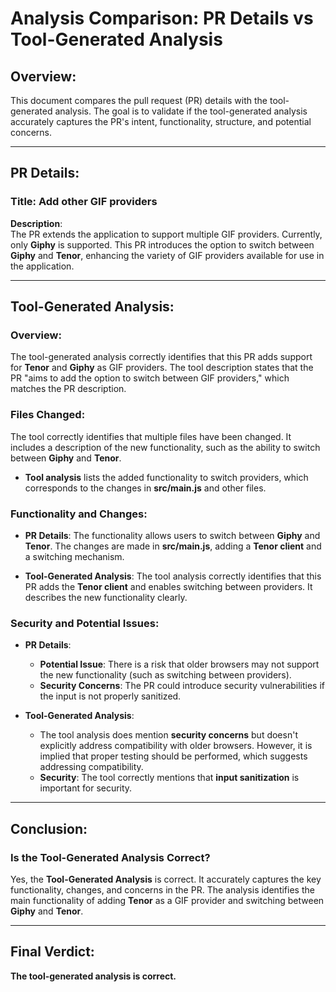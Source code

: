 # Analysis Comparison: PR Details vs Tool-Generated Analysis

## Overview:
This document compares the pull request (PR) details with the tool-generated analysis. The goal is to validate if the tool-generated analysis accurately captures the PR's intent, functionality, structure, and potential concerns.

---

## PR Details:
### **Title**: Add other GIF providers  
**Description**:  
The PR extends the application to support multiple GIF providers. Currently, only **Giphy** is supported. This PR introduces the option to switch between **Giphy** and **Tenor**, enhancing the variety of GIF providers available for use in the application.

---

## Tool-Generated Analysis:
### **Overview**:  
The tool-generated analysis correctly identifies that this PR adds support for **Tenor** and **Giphy** as GIF providers. The tool description states that the PR "aims to add the option to switch between GIF providers," which matches the PR description.

### **Files Changed**:
The tool correctly identifies that multiple files have been changed. It includes a description of the new functionality, such as the ability to switch between **Giphy** and **Tenor**. 

- **Tool analysis** lists the added functionality to switch providers, which corresponds to the changes in **src/main.js** and other files.
  
### **Functionality and Changes**:
- **PR Details**: The functionality allows users to switch between **Giphy** and **Tenor**. The changes are made in **src/main.js**, adding a **Tenor client** and a switching mechanism.
  
- **Tool-Generated Analysis**: The tool analysis correctly identifies that this PR adds the **Tenor client** and enables switching between providers. It describes the new functionality clearly.

### **Security and Potential Issues**:
- **PR Details**: 
  - **Potential Issue**: There is a risk that older browsers may not support the new functionality (such as switching between providers).
  - **Security Concerns**: The PR could introduce security vulnerabilities if the input is not properly sanitized.

- **Tool-Generated Analysis**:
  - The tool analysis does mention **security concerns** but doesn't explicitly address compatibility with older browsers. However, it is implied that proper testing should be performed, which suggests addressing compatibility.
  - **Security**: The tool correctly mentions that **input sanitization** is important for security.

---

## Conclusion:
### **Is the Tool-Generated Analysis Correct?**
Yes, the **Tool-Generated Analysis** is correct. It accurately captures the key functionality, changes, and concerns in the PR. The analysis identifies the main functionality of adding **Tenor** as a GIF provider and switching between **Giphy** and **Tenor**.

---

## Final Verdict:
**The tool-generated analysis is correct.**
